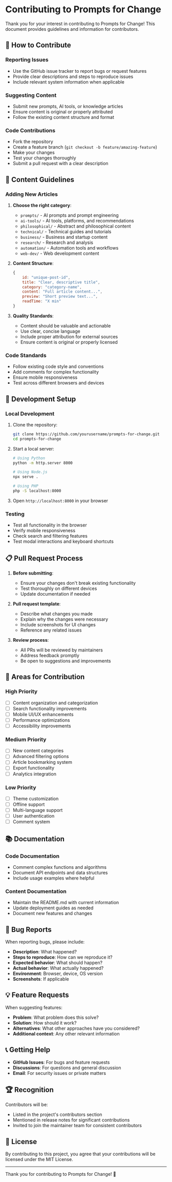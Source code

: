 # Contributing to Prompts for Change

Thank you for your interest in contributing to Prompts for Change! This document provides guidelines and information for contributors.

## 🤝 How to Contribute

### Reporting Issues
- Use the GitHub issue tracker to report bugs or request features
- Provide clear descriptions and steps to reproduce issues
- Include relevant system information when applicable

### Suggesting Content
- Submit new prompts, AI tools, or knowledge articles
- Ensure content is original or properly attributed
- Follow the existing content structure and format

### Code Contributions
- Fork the repository
- Create a feature branch (`git checkout -b feature/amazing-feature`)
- Make your changes
- Test your changes thoroughly
- Submit a pull request with a clear description

## 📝 Content Guidelines

### Adding New Articles
1. **Choose the right category**:
   - `prompts/` - AI prompts and prompt engineering
   - `ai-tools/` - AI tools, platforms, and recommendations
   - `philosophical/` - Abstract and philosophical content
   - `technical/` - Technical guides and tutorials
   - `business/` - Business and startup content
   - `research/` - Research and analysis
   - `automation/` - Automation tools and workflows
   - `web-dev/` - Web development content

2. **Content Structure**:
   ```javascript
   {
       id: "unique-post-id",
       title: "Clear, descriptive title",
       category: "category-name",
       content: "Full article content...",
       preview: "Short preview text...",
       readTime: "X min"
   }
   ```

3. **Quality Standards**:
   - Content should be valuable and actionable
   - Use clear, concise language
   - Include proper attribution for external sources
   - Ensure content is original or properly licensed

### Code Standards
- Follow existing code style and conventions
- Add comments for complex functionality
- Ensure mobile responsiveness
- Test across different browsers and devices

## 🚀 Development Setup

### Local Development
1. Clone the repository:
   ```bash
   git clone https://github.com/yourusername/prompts-for-change.git
   cd prompts-for-change
   ```

2. Start a local server:
   ```bash
   # Using Python
   python -m http.server 8000
   
   # Using Node.js
   npx serve .
   
   # Using PHP
   php -S localhost:8000
   ```

3. Open `http://localhost:8000` in your browser

### Testing
- Test all functionality in the browser
- Verify mobile responsiveness
- Check search and filtering features
- Test modal interactions and keyboard shortcuts

## 📋 Pull Request Process

1. **Before submitting**:
   - Ensure your changes don't break existing functionality
   - Test thoroughly on different devices
   - Update documentation if needed

2. **Pull request template**:
   - Describe what changes you made
   - Explain why the changes were necessary
   - Include screenshots for UI changes
   - Reference any related issues

3. **Review process**:
   - All PRs will be reviewed by maintainers
   - Address feedback promptly
   - Be open to suggestions and improvements

## 🎯 Areas for Contribution

### High Priority
- [ ] Content organization and categorization
- [ ] Search functionality improvements
- [ ] Mobile UI/UX enhancements
- [ ] Performance optimizations
- [ ] Accessibility improvements

### Medium Priority
- [ ] New content categories
- [ ] Advanced filtering options
- [ ] Article bookmarking system
- [ ] Export functionality
- [ ] Analytics integration

### Low Priority
- [ ] Theme customization
- [ ] Offline support
- [ ] Multi-language support
- [ ] User authentication
- [ ] Comment system

## 📚 Documentation

### Code Documentation
- Comment complex functions and algorithms
- Document API endpoints and data structures
- Include usage examples where helpful

### Content Documentation
- Maintain the README.md with current information
- Update deployment guides as needed
- Document new features and changes

## 🐛 Bug Reports

When reporting bugs, please include:
- **Description**: What happened?
- **Steps to reproduce**: How can we reproduce it?
- **Expected behavior**: What should happen?
- **Actual behavior**: What actually happened?
- **Environment**: Browser, device, OS version
- **Screenshots**: If applicable

## 💡 Feature Requests

When suggesting features:
- **Problem**: What problem does this solve?
- **Solution**: How should it work?
- **Alternatives**: What other approaches have you considered?
- **Additional context**: Any other relevant information

## 📞 Getting Help

- **GitHub Issues**: For bugs and feature requests
- **Discussions**: For questions and general discussion
- **Email**: For security issues or private matters

## 🏆 Recognition

Contributors will be:
- Listed in the project's contributors section
- Mentioned in release notes for significant contributions
- Invited to join the maintainer team for consistent contributors

## 📄 License

By contributing to this project, you agree that your contributions will be licensed under the MIT License.

---

Thank you for contributing to Prompts for Change! 🚀

